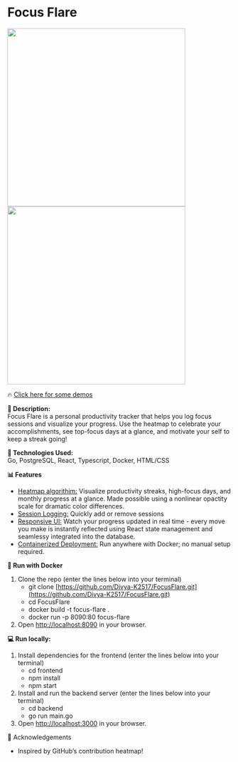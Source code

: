 # Focus Flare
<img src="./frontend/Screenshot 2025-06-03 at 9.06.29 PM.png" width="400"/> <img src="./frontend/Screenshot 2025-06-03 at 9.06.36 PM.png" width="400"/>

🔥 [Click here for some demos](https://drive.google.com/drive/folders/1ii_c266jMLDhEJFAn-TVAjHxv_HefTDq?usp=drive_link)

**💫 Description:**  
Focus Flare is a personal productivity tracker that helps you log focus sessions and visualize your progress. Use the heatmap to celebrate your accomplishments, see top-focus days at a glance, and motivate your self to keep a streak going!

**🚀 Technologies Used:**  
Go, PostgreSQL, React, Typescript, Docker, HTML/CSS

**📊 Features**
* <ins>Heatmap algorithim:</ins> Visualize productivity streaks, high-focus days, and monthly progress at a glance. Made possible using a nonlinear opactity scale for dramatic color differences.
* <ins>Session Logging:</ins> Quickly add or remove sessions
* <ins>Responsive UI:</ins> Watch your progress updated in real time - every move you make is instantly reflected using React state management and seamlessy integrated into the database. 
* <ins>Containerized Deployment:</ins> Run anywhere with Docker; no manual setup required.

**🐳 Run with Docker**
1. Clone the repo (enter the lines below into your terminal)
   - git clone [https://github.com/Divya-K2517/FocusFlare.git](https://github.com/Divya-K2517/FocusFlare.git)
   - cd FocusFlare
   - docker build -t focus-flare .
   - docker run -p 8090:80 focus-flare
2. Open [http://localhost:8090](http://localhost:8090) in your browser.
   
**💻 Run locally:**
1. Install dependencies for the frontend (enter the lines below into your terminal)
   - cd frontend
   - npm install
   - npm start
2. Install and run the backend server (enter the lines below into your terminal)
   - cd backend
   - go run main.go
3. Open [http://localhost:3000](http://localhost:3000) in your browser.

🙌 Acknowledgements
* Inspired by GitHub’s contribution heatmap!


